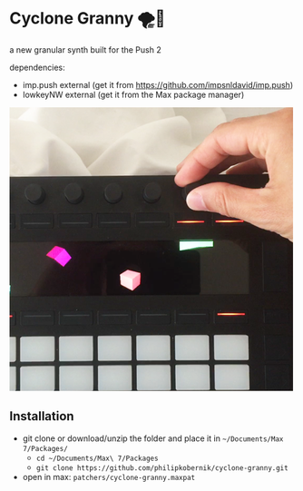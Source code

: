 # Cyclone Granny 🌪👵

a new granular synth built for the Push 2

dependencies:
- imp.push external (get it from https://github.com/impsnldavid/imp.push)
- lowkeyNW external (get it from the Max package manager)

![alt text][CycloneImage]

[CycloneImage]: https://github.com/philipkobernik/cyclone-granny/raw/master/icon.png "Cyclone Granny in action"

## Installation

- git clone or download/unzip the folder and place it in `~/Documents/Max 7/Packages/`
  * `cd ~/Documents/Max\ 7/Packages`
  * `git clone https://github.com/philipkobernik/cyclone-granny.git`
- open in max: `patchers/cyclone-granny.maxpat`
